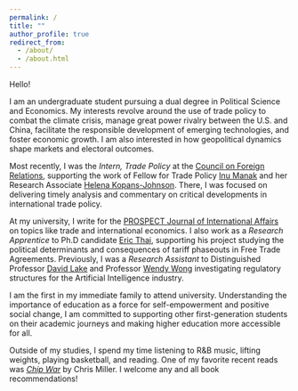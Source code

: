 ```yaml
---
permalink: /
title: ""
author_profile: true
redirect_from: 
  - /about/
  - /about.html
---
```

Hello!

I am an undergraduate student pursuing a dual degree in Political Science and Economics. My interests revolve around the use of trade policy to combat the climate crisis, manage great power rivalry between the U.S. and China, facilitate the responsible development of emerging technologies, and foster economic growth. I am also interested in how geopolitical dynamics shape markets and electoral outcomes. 

Most recently, I was the _Intern, Trade Policy_ at the [Council on Foreign Relations](https://www.cfr.org/), supporting the work of Fellow for Trade Policy [Inu Manak](https://www.cfr.org/expert/inu-manak) and her Research Associate [Helena Kopans-Johnson](https://www.cfr.org/bio/helena-kopans-johnson). There, I was focused on delivering timely analysis and commentary on critical developments in international trade policy.

At my university, I write for the [PROSPECT Journal of International Affairs ](https://www.prospect-journal.org/) on topics like trade and international economics. I also work as a _Research Apprentice_ to Ph.D candidate [Eric Thai](https://ethai98.github.io/), supporting his project studying the political determinants and consequences of tariff phaseouts in Free Trade Agreements. Previously, I was a _Research Assistant_ to Distinguished Professor [David Lake](https://polisci.ucsd.edu/people/faculty/faculty-directory/currently-active-faculty/lake-profile.html) and Professor [Wendy Wong](https://www.wendyhwong.com/) investigating regulatory structures for the Artificial Intelligence industry.

I am the first in my immediate family to attend university. Understanding the importance of education as a force for self-empowerment and positive social change, I am committed to supporting other first-generation students on their academic journeys and making higher education more accessible for all.

Outside of my studies, I spend my time listening to R&B music, lifting weights, playing basketball, and reading. One of my favorite recent reads was _[Chip War](https://www.christophermiller.net/books)_ by Chris Miller. I welcome any and all book recommendations!
